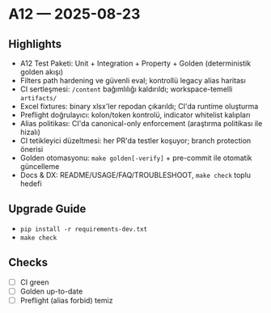 # A12 — 2025-08-23

## Highlights
- A12 Test Paketi: Unit + Integration + Property + Golden (deterministik golden akışı)
- Filters path hardening ve güvenli eval; kontrollü legacy alias haritası
- CI sertleşmesi: `/content` bağımlılığı kaldırıldı; workspace-temelli `artifacts/`
- Excel fixtures: binary xlsx'ler repodan çıkarıldı; CI'da runtime oluşturma
- Preflight doğrulayıcı: kolon/token kontrolü, indicator whitelist kalıpları
- Alias politikası: CI'da canonical-only enforcement (araştırma politikası ile hizalı)
- CI tetikleyici düzeltmesi: her PR'da testler koşuyor; branch protection önerisi
- Golden otomasyonu: `make golden[-verify]` + pre-commit ile otomatik güncelleme
- Docs & DX: README/USAGE/FAQ/TROUBLESHOOT, `make check` toplu hedefi

## Upgrade Guide
- `pip install -r requirements-dev.txt`
- `make check`

## Checks
- [ ] CI green
- [ ] Golden up-to-date
- [ ] Preflight (alias forbid) temiz
